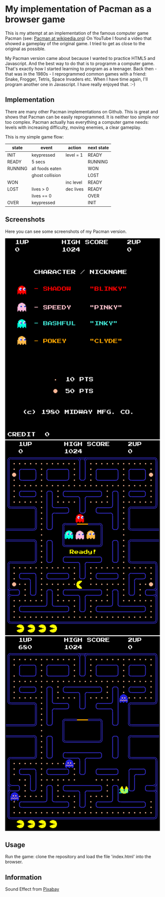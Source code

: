 # My implementation of Pacman as a browser game

This is my attempt at an implementation of the famous computer game Pacman
(see: [Pacman at wikipedia.org](https://en.wikipedia.org/wiki/Pac-Man))
On YouTube I found a video that showed a gameplay of the original game.
I tried to get as close to the original as possible.

My Pacman version came about because I wanted to practice HTML5 and Javascript.
And the best way to do that is to programm a computer game.
That's exactly how I started learning to program as a teenager.
Back then - that was in the 1980s - I reprogrammed common games with a friend:
Snake, Frogger, Tetris, Space Invaders etc.
When I have time again, I'll program another one in Javascript. I have really enjoyed that. :-)

## Implementation

There are many other Pacman implementations on Github. This is great and shows that Pacman
can be easily reprogrammed. It is neither too simple nor too complex.
Pacman actually has everything a computer game needs: levels with increasing difficulty,
moving enemies, a clear gameplay.

This is my simple game flow:

|state           |event               |action          |next state|
|----------------|--------------------|----------------|----------|
|INIT            |keypressed          |level = 1       |READY     |
|READY           |5 secs              |                |RUNNING   |
|RUNNING         |all foods eaten     |                |WON       |
|                |ghost collision     |                |LOST      |
|WON             |                    |inc level       |READY     |
|LOST            |lives > 0           |dec lives       |READY     |
|                |lives == 0          |                |OVER      |
|OVER            |keypressed          |                |INIT      |

## Screenshots
Here you can see some screenshots of my Pacman version.

![pacman intro](./docs/pacman-intro.png)
![pacman ready](./docs/pacman-ready.png)
![pacman eat ghost](./docs/pacman-eatghost.png)

## Usage
Run the game: clone the repository and load the file 'index.html' into
the browser.

## Information
Sound Effect from <a href="https://pixabay.com/?utm_source=link-attribution&utm_medium=referral&utm_campaign=music&utm_content=6783">Pixabay</a>

